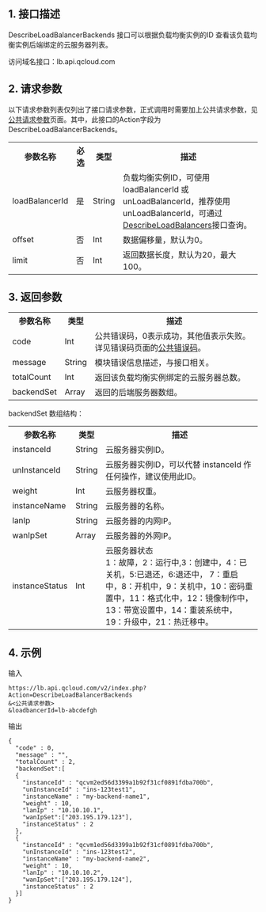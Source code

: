 ## 1. 接口描述
 DescribeLoadBalancerBackends 接口可以根据负载均衡实例的ID 查看该负载均衡实例后端绑定的云服务器列表。
 
 访问域名接口：lb.api.qcloud.com

## 2. 请求参数
   以下请求参数列表仅列出了接口请求参数，正式调用时需要加上公共请求参数，见[公共请求参数](/doc/api/244/4183)页面。其中，此接口的Action字段为 DescribeLoadBalancerBackends。

<table class="t"><tbody><tr>
<th><b>参数名称</b></th>
<th><b>必选</b></th>
<th><b>类型</b></th>
<th><b>描述</b></th>
<tr>
<td> loadBalancerId
<td> 是
<td> String
<td>  负载均衡实例ID，可使用loadBalancerId 或 unLoadBalancerId，推荐使用unLoadBalancerId，可通过<a href="http://tce.fsphere.cn/doc/api/244/%E6%9F%A5%E8%AF%A2%E8%B4%9F%E8%BD%BD%E5%9D%87%E8%A1%A1%E5%AE%9E%E4%BE%8B%E5%88%97%E8%A1%A8" title="DescribeLoadBalancers">DescribeLoadBalancers</a>接口查询。
<tr>
<td> offset
<td> 否
<td> Int
<td> 数据偏移量，默认为0。
<tr>
<td> limit
<td> 否
<td> Int
<td> 返回数据长度，默认为20，最大100。
</tbody></table>

 

## 3. 返回参数
 
<table class="t"><tbody><tr>
<th><b>参数名称</b></th>
<th><b>类型</b></th>
<th><b>描述</b></th>
<tr>
<td> code
<td> Int
<td> 公共错误码，0表示成功，其他值表示失败。详见错误码页面的<a href="http://tce.fsphere.cn/doc/api/372/%E9%94%99%E8%AF%AF%E7%A0%81#1.E3.80.81.E5.85.AC.E5.85.B1.E9.94.99.E8.AF.AF.E7.A0.81" title="公共错误码">公共错误码</a>。
<tr>
<td> message
<td> String
<td> 模块错误信息描述，与接口相关。
<tr>
<td> totalCount
<td> Int
<td> 返回该负载均衡实例绑定的云服务器总数。
<tr>
<td> backendSet
<td> Array
<td> 返回的后端服务器数组。
</tbody></table>

</b></th>backendSet 数组结构：</b></th>
<table class="t"><tbody><tr>
<th><b>参数名称</b></th>
<th><b>类型</b></th>
<th><b>描述</b></th>
<tr>
<td> instanceId
<td> String
<td> 云服务器实例ID。
<tr>
<td> unInstanceId
<td> String
<td> 云服务器实例ID，可以代替 instanceId 作任何操作，建议使用此ID。
<tr>
<td> weight
<td> Int
<td> 云服务器权重。
<tr>
<td> instanceName
<td> String
<td> 云服务器的名称。
<tr>
<td> lanIp
<td> String
<td> 云服务器的内网IP。
<tr>
<td> wanIpSet
<td> Array
<td> 云服务器的外网IP。
<tr>
<td> instanceStatus
<td> Int
<td> 云服务器状态<br>1：故障，2：运行中,3：创建中，4：已关机，5:已退还，6:退还中， 7：重启中，8：开机中，9：关机中，10：密码重置中，11：格式化中，12：镜像制作中，13：带宽设置中，14：重装系统中，19：升级中，21：热迁移中。
</tbody></table>

 

## 4. 示例
 
输入
```
https://lb.api.qcloud.com/v2/index.php?Action=DescribeLoadBalancerBackends
&<公共请求参数>
&loadbancerId=lb-abcdefgh
```
输出
```
{
  "code" : 0,
  "message" : "",
  "totalCount" : 2,
  "backendSet":[
  {
    "instanceId" : "qcvm2ed56d3399a1b92f31cf0891fdba700b",
    "unInstanceId" : "ins-123test1",
    "instanceName" : "my-backend-name1",
    "weight" : 10,
    "lanIp" : "10.10.10.1",
    "wanIpSet":["203.195.179.123"],
    "instanceStatus" : 2
  },
  {
    "instanceId" : "qcvm1ed56d3399a1b92f31cf0891fdba700b",
    "unInstanceId" : "ins-123test2",
    "instanceName" : "my-backend-name2",
    "weight" : 10,
    "lanIp" : "10.10.10.2",
    "wanIpSet":["203.195.179.124"],
    "instanceStatus" : 2
  }]
}

```


